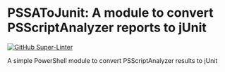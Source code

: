 # PSSAToJunit: A module to convert PSScriptAnalyzer reports to jUnit

[![GitHub Super-Linter](https://github.com/tonylea/PSSAToJunit/workflows/Lint%20Code%20Base/badge.svg)](https://github.com/marketplace/actions/super-linter)

A simple PowerShell module to convert PSScriptAnalyzer results to jUnit
